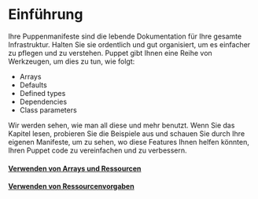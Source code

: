 # Einführung

Ihre Puppenmanifeste sind die lebende Dokumentation für Ihre gesamte Infrastruktur. 
Halten Sie sie ordentlich und gut organisiert, um es einfacher zu pflegen und zu verstehen. 
Puppet gibt Ihnen eine Reihe von Werkzeugen, um dies zu tun, wie folgt:

* Arrays
* Defaults
* Defined types
* Dependencies
* Class parameters

Wir werden sehen, wie man all diese und mehr benutzt. Wenn Sie das Kapitel lesen, probieren Sie die Beispiele aus und schauen Sie durch Ihre eigenen Manifeste, um zu sehen, wo diese Features Ihnen helfen könnten, Ihren Puppet code zu vereinfachen und zu verbessern.

#### [Verwenden von Arrays und Ressourcen](../puppet-fort-manifests-arrays-ressourcen)
#### [Verwenden von Ressourcenvorgaben](../puppet-fort-verwenden-ressourcenvorgaben)
#### []()
#### []()
#### []()
#### []()
#### []()
#### []()